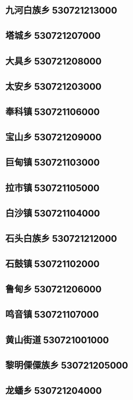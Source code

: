 # 九河白族乡 530721213000
# 塔城乡 530721207000
# 大具乡 530721208000
# 太安乡 530721203000
# 奉科镇 530721106000
# 宝山乡 530721209000
# 巨甸镇 530721103000
# 拉市镇 530721105000
# 白沙镇 530721104000
# 石头白族乡 530721212000
# 石鼓镇 530721102000
# 鲁甸乡 530721206000
# 鸣音镇 530721107000
# 黄山街道 530721001000
# 黎明傈僳族乡 530721205000
# 龙蟠乡 530721204000
